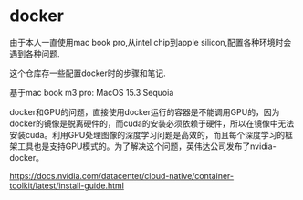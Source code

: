 # docker

由于本人一直使用mac book pro,从intel chip到apple silicon,配置各种环境时会遇到各种问题.

这个仓库存一些配置docker时的步骤和笔记.

基于mac book m3 pro: MacOS 15.3 Sequoia


docker和GPU的问题，直接使用docker运行的容器是不能调用GPU的，因为docker的镜像是脱离硬件的，而cuda的安装必须依赖于硬件，所以在镜像中无法安装cuda。利用GPU处理图像的深度学习问题是高效的，而且每个深度学习的框架工具也是支持GPU模式的。为了解决这个问题，英伟达公司发布了nvidia-docker。

https://docs.nvidia.com/datacenter/cloud-native/container-toolkit/latest/install-guide.html
